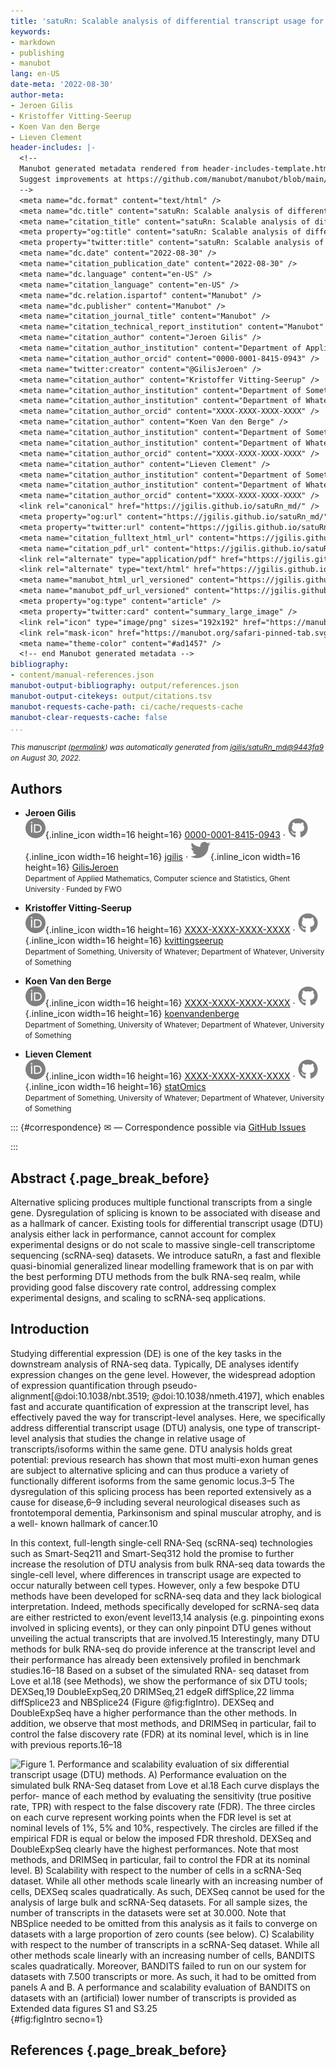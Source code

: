 ```yaml
---
title: 'satuRn: Scalable analysis of differential transcript usage for bulk and single-cell RNA-sequencing applications'
keywords:
- markdown
- publishing
- manubot
lang: en-US
date-meta: '2022-08-30'
author-meta:
- Jeroen Gilis
- Kristoffer Vitting-Seerup
- Koen Van den Berge
- Lieven Clement
header-includes: |-
  <!--
  Manubot generated metadata rendered from header-includes-template.html.
  Suggest improvements at https://github.com/manubot/manubot/blob/main/manubot/process/header-includes-template.html
  -->
  <meta name="dc.format" content="text/html" />
  <meta name="dc.title" content="satuRn: Scalable analysis of differential transcript usage for bulk and single-cell RNA-sequencing applications" />
  <meta name="citation_title" content="satuRn: Scalable analysis of differential transcript usage for bulk and single-cell RNA-sequencing applications" />
  <meta property="og:title" content="satuRn: Scalable analysis of differential transcript usage for bulk and single-cell RNA-sequencing applications" />
  <meta property="twitter:title" content="satuRn: Scalable analysis of differential transcript usage for bulk and single-cell RNA-sequencing applications" />
  <meta name="dc.date" content="2022-08-30" />
  <meta name="citation_publication_date" content="2022-08-30" />
  <meta name="dc.language" content="en-US" />
  <meta name="citation_language" content="en-US" />
  <meta name="dc.relation.ispartof" content="Manubot" />
  <meta name="dc.publisher" content="Manubot" />
  <meta name="citation_journal_title" content="Manubot" />
  <meta name="citation_technical_report_institution" content="Manubot" />
  <meta name="citation_author" content="Jeroen Gilis" />
  <meta name="citation_author_institution" content="Department of Applied Mathematics, Computer science and Statistics, Ghent University" />
  <meta name="citation_author_orcid" content="0000-0001-8415-0943" />
  <meta name="twitter:creator" content="@GilisJeroen" />
  <meta name="citation_author" content="Kristoffer Vitting-Seerup" />
  <meta name="citation_author_institution" content="Department of Something, University of Whatever" />
  <meta name="citation_author_institution" content="Department of Whatever, University of Something" />
  <meta name="citation_author_orcid" content="XXXX-XXXX-XXXX-XXXX" />
  <meta name="citation_author" content="Koen Van den Berge" />
  <meta name="citation_author_institution" content="Department of Something, University of Whatever" />
  <meta name="citation_author_institution" content="Department of Whatever, University of Something" />
  <meta name="citation_author_orcid" content="XXXX-XXXX-XXXX-XXXX" />
  <meta name="citation_author" content="Lieven Clement" />
  <meta name="citation_author_institution" content="Department of Something, University of Whatever" />
  <meta name="citation_author_institution" content="Department of Whatever, University of Something" />
  <meta name="citation_author_orcid" content="XXXX-XXXX-XXXX-XXXX" />
  <link rel="canonical" href="https://jgilis.github.io/satuRn_md/" />
  <meta property="og:url" content="https://jgilis.github.io/satuRn_md/" />
  <meta property="twitter:url" content="https://jgilis.github.io/satuRn_md/" />
  <meta name="citation_fulltext_html_url" content="https://jgilis.github.io/satuRn_md/" />
  <meta name="citation_pdf_url" content="https://jgilis.github.io/satuRn_md/manuscript.pdf" />
  <link rel="alternate" type="application/pdf" href="https://jgilis.github.io/satuRn_md/manuscript.pdf" />
  <link rel="alternate" type="text/html" href="https://jgilis.github.io/satuRn_md/v/9443fa942717fccf1d9b64404f1a11d57ce680e1/" />
  <meta name="manubot_html_url_versioned" content="https://jgilis.github.io/satuRn_md/v/9443fa942717fccf1d9b64404f1a11d57ce680e1/" />
  <meta name="manubot_pdf_url_versioned" content="https://jgilis.github.io/satuRn_md/v/9443fa942717fccf1d9b64404f1a11d57ce680e1/manuscript.pdf" />
  <meta property="og:type" content="article" />
  <meta property="twitter:card" content="summary_large_image" />
  <link rel="icon" type="image/png" sizes="192x192" href="https://manubot.org/favicon-192x192.png" />
  <link rel="mask-icon" href="https://manubot.org/safari-pinned-tab.svg" color="#ad1457" />
  <meta name="theme-color" content="#ad1457" />
  <!-- end Manubot generated metadata -->
bibliography:
- content/manual-references.json
manubot-output-bibliography: output/references.json
manubot-output-citekeys: output/citations.tsv
manubot-requests-cache-path: ci/cache/requests-cache
manubot-clear-requests-cache: false
...
```







<small><em>
This manuscript
([permalink](https://jgilis.github.io/satuRn_md/v/9443fa942717fccf1d9b64404f1a11d57ce680e1/))
was automatically generated
from [jgilis/satuRn_md@9443fa9](https://github.com/jgilis/satuRn_md/tree/9443fa942717fccf1d9b64404f1a11d57ce680e1)
on August 30, 2022.
</em></small>

## Authors



+ **Jeroen Gilis**
  <br>
    ![ORCID icon](images/orcid.svg){.inline_icon width=16 height=16}
    [0000-0001-8415-0943](https://orcid.org/0000-0001-8415-0943)
    · ![GitHub icon](images/github.svg){.inline_icon width=16 height=16}
    [jgilis](https://github.com/jgilis)
    · ![Twitter icon](images/twitter.svg){.inline_icon width=16 height=16}
    [GilisJeroen](https://twitter.com/GilisJeroen)<br>
  <small>
     Department of Applied Mathematics, Computer science and Statistics, Ghent University
     · Funded by FWO
  </small>

+ **Kristoffer Vitting-Seerup**
  <br>
    ![ORCID icon](images/orcid.svg){.inline_icon width=16 height=16}
    [XXXX-XXXX-XXXX-XXXX](https://orcid.org/XXXX-XXXX-XXXX-XXXX)
    · ![GitHub icon](images/github.svg){.inline_icon width=16 height=16}
    [kvittingseerup](https://github.com/kvittingseerup)<br>
  <small>
     Department of Something, University of Whatever; Department of Whatever, University of Something
  </small>

+ **Koen Van den Berge**
  <br>
    ![ORCID icon](images/orcid.svg){.inline_icon width=16 height=16}
    [XXXX-XXXX-XXXX-XXXX](https://orcid.org/XXXX-XXXX-XXXX-XXXX)
    · ![GitHub icon](images/github.svg){.inline_icon width=16 height=16}
    [koenvandenberge](https://github.com/koenvandenberge)<br>
  <small>
     Department of Something, University of Whatever; Department of Whatever, University of Something
  </small>

+ **Lieven Clement**
  <br>
    ![ORCID icon](images/orcid.svg){.inline_icon width=16 height=16}
    [XXXX-XXXX-XXXX-XXXX](https://orcid.org/XXXX-XXXX-XXXX-XXXX)
    · ![GitHub icon](images/github.svg){.inline_icon width=16 height=16}
    [statOmics](https://github.com/statOmics)<br>
  <small>
     Department of Something, University of Whatever; Department of Whatever, University of Something
  </small>


::: {#correspondence}
✉ — Correspondence possible via [GitHub Issues](https://github.com/jgilis/satuRn_md/issues)

:::


## Abstract {.page_break_before}

Alternative splicing produces multiple functional transcripts from a single gene. Dysregulation of splicing is known to be associated with disease and as a hallmark of cancer. Existing tools for differential transcript usage (DTU) analysis either lack in performance, cannot account for complex experimental designs or do not scale to massive single-cell transcriptome sequencing (scRNA-seq) datasets. We introduce satuRn, a fast and flexible quasi-binomial generalized linear modelling framework that is on par with the best performing DTU methods from the bulk RNA-seq realm, while providing good false discovery rate control, addressing complex experimental designs, and scaling to scRNA-seq applications.

## Introduction

Studying differential expression (DE) is one of the key tasks in the downstream analysis of RNA-seq data. Typically, DE analyses identify expression changes on the gene level. However, the widespread adoption of expression quantification through pseudo-alignment[@doi:10.1038/nbt.3519; @doi:10.1038/nmeth.4197], which enables fast and accurate quantification of expression at the transcript level, has effectively paved the way for transcript-level analyses. Here, we specifically address differential transcript usage (DTU) analysis, one type of transcript-level analysis that studies the change in relative usage of transcripts/isoforms within the same gene. DTU analysis holds great potential: previous research has shown that most multi-exon human genes are subject to alternative splicing and can thus produce a variety of functionally different isoforms from the same genomic locus.3–5 The dysregulation of this splicing process has been reported extensively as a cause for disease,6–9 including several neurological diseases such as frontotemporal dementia, Parkinsonism and spinal muscular atrophy, and is a well- known hallmark of cancer.10

In this context, full-length single-cell RNA-Seq (scRNA-seq) technologies such as Smart-Seq211 and Smart-Seq312 hold the promise to further increase the resolution of DTU analysis from bulk RNA-seq data towards the single-cell level, where differences in transcript usage are expected to occur naturally between cell types. However, only a few bespoke DTU methods have been developed for scRNA-seq data and they lack biological interpretation. Indeed, methods specifically developed for scRNA-seq data are either restricted to exon/event level13,14 analysis (e.g. pinpointing exons involved in splicing events), or they can only pinpoint DTU genes without unveiling the actual transcripts that are involved.15 Interestingly, many DTU methods for bulk RNA-seq do provide inference at the transcript level and their performance has already been extensively profiled in benchmark studies.16–18 Based on a subset of the simulated RNA- seq dataset from Love et al.18 (see Methods), we show the performance of six DTU tools; DEXSeq,19 DoubleExpSeq,20 DRIMSeq,21 edgeR diffSplice,22 limma diffSplice23 and NBSplice24 (Figure @fig:figIntro). DEXSeq and DoubleExpSeq have a higher performance than the other methods. In addition, we observe that most methods, and DRIMSeq in particular, fail to control the false discovery rate (FDR) at its nominal level, which is in line with previous reports.16–18

![**Figure 1. Performance and scalability evaluation of six differential transcript usage (DTU) methods.**
A) Performance evaluation on the simulated bulk RNA-Seq dataset from Love et al.18 Each curve displays the perfor- mance of each method by evaluating the sensitivity (true positive rate, TPR) with respect to the false discovery rate (FDR). The three circles on each curve represent working points when the FDR level is set at nominal levels of 1%, 5% and 10%, respectively. The circles are filled if the empirical FDR is equal or below the imposed FDR threshold. DEXSeq and DoubleExpSeq clearly have the highest performances. Note that most methods, and DRIMSeq in particular, fail to control the FDR at its nominal level. 
B) Scalability with respect to the number of cells in a scRNA-Seq dataset. While all other methods scale linearly with an increasing number of cells, DEXSeq scales quadratically. As such, DEXSeq cannot be used for the analysis of large bulk and scRNA-Seq datasets. For all sample sizes, the number of transcripts in the datasets were set at 30.000. Note that NBSplice needed to be omitted from this analysis as it fails to converge on datasets with a large proportion of zero counts (see below). 
C) Scalability with respect to the number of transcripts in a scRNA-Seq dataset. While all other methods scale linearly with an increasing number of cells, BANDITS scales quadratically. Moreover, BANDITS failed to run on our system for datasets with 7.500 transcripts or more. As such, it had to be omitted from panels A and B. A performance and scalability evaluation of BANDITS on datasets with an (artificial) lower number of transcripts is provided as Extended data figures S1 and S3.25
](images/figIntro.png){#fig:figIntro secno=1}



## References {.page_break_before}

<!-- Explicitly insert bibliography here -->
<div id="refs"></div>
